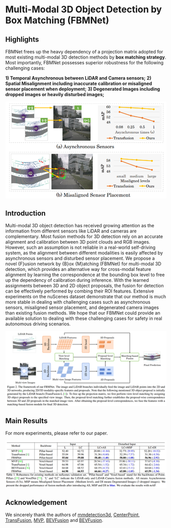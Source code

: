 # Multi-Modal 3D Object Detection by Box Matching (FBMNet)

## Highlights

FBMNet frees up the heavy dependency of a projection matrix adopted for most existing multi-modal 3D detection methods by **box matching strategy**. Most importantly, FBMNet possesses superior robustness for the following challenging cases:

**1) Temporal Asynchronous between LiDAR and Camera sensors;**
**2) Spatial  Misalignment including inaccurate calibration or misaligned sensor placement when deployment;**
**3)  Degenerated Images including dropped images or heavily disturbed images;**

![FBMNet](figs/intro.png)

## Introduction

Multi-modal 3D object detection has received growing attention as the information from different sensors like LiDAR and cameras are complementary. Most fusion methods for 3D detection rely on an accurate alignment and calibration between 3D point clouds and RGB images. However, such an assumption is not reliable in a real-world self-driving system, as the alignment between different modalities is easily affected by asynchronous sensors and disturbed sensor placement. We propose a novel {F}usion network by {B}ox {M}atching (FBMNet) for multi-modal 3D detection, which provides an alternative way for cross-modal feature alignment by learning the correspondence at the bounding box level to free up the dependency of calibration during inference. With the learned assignments between 3D and 2D object proposals, the fusion for detection can be effectively performed by combing their ROI features. Extensive experiments on the nuScenes dataset demonstrate that our method is much more  stable in dealing with challenging cases such as asynchronous sensors,  misaligned sensor placement, and degenerated camera images than existing fusion methods. We hope that our FBMNet could provide an available solution to dealing with these challenging cases for safety in real autonomous driving scenarios.

![Framework](figs/framework.png)

## Main Results

For more experiments, please refer to our paper.

![main_results](figs/main_results.png)



## Acknowledgement

We sincerely thank the authors of [mmdetection3d](https://github.com/open-mmlab/mmdetection3d), [CenterPoint](https://github.com/tianweiy/CenterPoint), [TransFusion](https://github.com/XuyangBai/TransFusion), [MVP](https://github.com/tianweiy/MVP), [BEVFusion](https://github.com/ADLab-AutoDrive/BEVFusion) and [BEVFusion](https://github.com/mit-han-lab/bevfusion). 





















